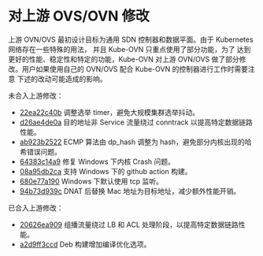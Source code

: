 # 对上游 OVS/OVN 修改

上游 OVN/OVS 最初设计目标为通用 SDN 控制器和数据平面。由于 Kubernetes 网络存在一些特殊的用法，
并且 Kube-OVN 只重点使用了部分功能，为了 达到更好的性能、稳定性和特定的功能，Kube-OVN 对上游 
OVN/OVS 做了部分修改。用户如果使用自己的 OVN/OVS 配合 Kube-OVN 的控制器进行工作时需要注意
下述的改动可能造成的影响。

未合入上游修改：

- [22ea22c40b](https://github.com/kubeovn/ovs/commit/22ea22c40b46ee5adeae977ff6cfca81b3ff25d7) 调整选举 timer，避免大规模集群选举抖动。
- [d26ae4de0a](https://github.com/kubeovn/ovn/commit/d26ae4de0ab070f6b602688ba808c8963f69d5c4) 目的地址非 Service 流量绕过 conntrack 以提高特定数据链路性能。
- [ab923b2522](https://github.com/kubeovn/ovn/commit/ab923b252271cbbcccc8091e338ee7efe75e5fcd) ECMP 算法由 dp_hash 调整为 hash，避免部分内核出现的哈希错误问题。
- [64383c14a9](https://github.com/kubeovn/ovs/commit/64383c14a9c25e9e0ca53c6758d9499c60132536) 修复 Windows 下内核 Crash 问题。
- [08a95db2ca](https://github.com/kubeovn/ovs/commit/08a95db2ca506fce4d89fdf4fafab74607b2bb9f) 支持 Windows 下的 github action 构建。
- [680e77a190](https://github.com/kubeovn/ovs/commit/680e77a190ae7df3086bc35bb6150238e97f9020) Windows 下默认使用 tcp 监听。
- [94b73d939c](https://github.com/kubeovn/ovn/commit/94b73d939cd33b0531fa9a3422c999cd83ead087) DNAT 后替换 Mac 地址为目标地址，减少额外性能开销。

已合入上游修改：

- [20626ea909](https://github.com/ovn-org/ovn/commit/20626ea9097020194fa558865ee8d64ba9ca0816) 组播流量绕过 LB 和 ACL 处理阶段，以提高特定数据链路性能。
- [a2d9ff3ccd](https://github.com/ovn-org/ovn/commit/a2d9ff3ccd4e12735436b0578ce0020cb62f2c27) Deb 构建增加编译优化选项。
